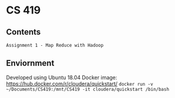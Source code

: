 # CS 419

## Contents
    Assignment 1 - Map Reduce with Hadoop

## Enviornment
Developed using Ubuntu 18.04
Docker image: https://hub.docker.com/r/cloudera/quickstart/
`docker run -v ~/Documents/CS419:/mnt/CS419 -it cloudera/quickstart /bin/bash`
